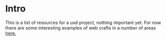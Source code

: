# Intro
This is a list of resources for a uxd project, nothing important yet.
For now there are some interesting examples of web crafts in a number of areas [here.](./ideas.org "here")
